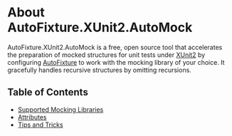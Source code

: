 # About AutoFixture.XUnit2.AutoMock

AutoFixture.XUnit2.AutoMock is a free, open source tool that accelerates the preparation of mocked structures for unit tests under [XUnit2](http://xunit.net/) by configuring [AutoFixture](https://github.com/AutoFixture/AutoFixture) to work with the mocking library of your choice. It gracefully handles recursive structures by omitting recursions.

## Table of Contents

- [Supported Mocking Libraries](supported-mocking-libraries.md)
- [Attributes](attributes/index.md)
- [Tips and Tricks](tips-and-tricks.md)
